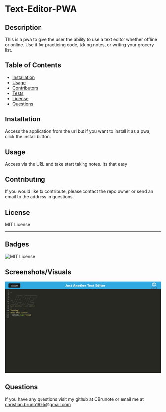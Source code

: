 # Text-Editor-PWA

## Description

This is a pwa to give the user the ability to use a text editor whether offline or online. Use it for practicing code, taking notes, or writing your grocery list.

## Table of Contents

- [Installation](#installation)
- [Usage](#usage)
- [Contributors](#contributors)
- [Tests](#tests)
- [License](#license)
- [Questions](#questions)

## Installation

Access the application from the url but if you want to install it as a pwa, click the install button.

## Usage

Access via the URL and take start taking notes. Its that easy

## Contributing

If you would like to contribute, please contact the repo owner or send an email to the address in questions.

## License

MIT License

---

## Badges

![MIT License](https://img.shields.io/badge/license-MIT%20License-green)

## Screenshots/Visuals

![App Screenshot](/client/src/images/text-editor-pwa.JPG)

## Questions

If you have any questions visit my github at CBrunote or email me at christian.bruno1995@gmail.com

